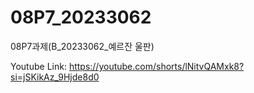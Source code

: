 # 08P7_20233062
08P7과제(B_20233062_예르잔 울판)

Youtube Link:
https://youtube.com/shorts/lNitvQAMxk8?si=jSKikAz_9Hjde8d0
